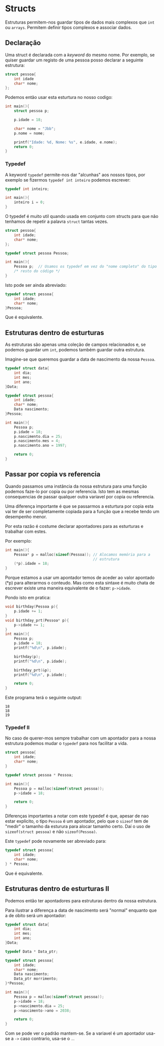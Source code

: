 # Structs
Estruturas permitem-nos guardar tipos de dados mais complexos que `int` ou
`arrays`. Permitem definir tipos complexos e associar dados.

## Declaração
Uma struct é declarada com a *keyword* do mesmo nome. Por exemplo, se quiser
guardar um registo de uma pessoa posso declarar a seguinte estrutura:
```C
struct pessoa{
    int idade
    char* nome;
};
```
Podemos então usar esta esturtura no nosso codigo:
```C
int main(){
    struct pessoa p;

    p.idade = 18;

    char* nome = "Jbb";
    p.nome = nome;

    printf("Idade: %d, Nome: %s", e.idade, e.nome);
    return 0;
}
```
### Typedef
A keyword `typedef` permite-nos dar "alcunhas" aos nossos tipos, por exemplo
se fizermos `typedef int inteiro` podemos escrever:
```C
typedef int inteiro;

int main(){
    inteiro i = 0;
}
```
O typedef é muito util quando usada em conjunto com structs para que não
tenhamos de repetir a palavra `struct` tantas vezes.
```C
struct pessoa{
    int idade;
    char* nome;
};

typedef struct pessoa Pessoa;

int main(){
    Pessoa p;  // Usamos os typedef em vez do "nome completo" do tipo
    /* resto do código */
}
```
Isto pode ser ainda abreviado:
```C
typedef struct pessoa{
    int idade;
    char* nome;
}Pessoa;
```
Que é equivalente.

## Estruturas dentro de esturturas
As estruturas são apenas uma coleção de campos relacionados e, se podemos
guardar um `int`, podemos também guardar outra estrutura.

Imagine-se que queremos guardar a data de nascimento da nossa `Pessoa`.
```C
typedef struct data{
    int dia;
    int mes;
    int ano;
}Data;

typedef struct pessoa{
    int idade;
    char* nome;
    Data nascimento;
}Pessoa;

int main(){
    Pessoa p;
    p.idade = 18;
    p.nascimento.dia = 25;
    p.nascimento.mes = 4;
    p.nascimento.ano = 1997;

    return 0;
}
```

## Passar por copia vs referencia
Quando passamos uma instância da nossa estrutura para uma função podemos
faze-lo por copia ou por referencia. Isto tem as mesmas consequencias de
passar qualquer outra variavel por copia ou referencia.

Uma diferença importante é que se passarmos a esturtura por copia esta vai
ter de ser completamente copiada para a função que a recebe tendo um
desempenho menor.

Por esta razão é costume declarar apontadores para as esturturas e trabalhar
com estes.

Por exemplo:
```C
int main(){
    Pessoa* p = malloc(sizeof(Pessoa)); // Alocamos memória para a
                                        // estrutura
    (*p).idade = 18;
}
```
Porque estamos a usar um apontador temos de aceder ao valor apontado (*p) para
alterarmos o conteudo. Mas como esta sintaxe é muito chata de escrever existe
uma maneira equivalente de o fazer: `p->idade`.

Pondo isto em pratica:
```C
void birthday(Pessoa p){
    p.idade += 1;
}
void birthday_prt(Pessoa* p){
    p->idade += 1;
}
int main(){
    Pessoa p;
    p.idade = 18;
    printf("%d\n", p.idade);

    birthday(p);
    printf("%d\n", p.idade);

    birthday_prt(&p);
    printf("%d\n", p.idade);

    return 0;
}
```
Este programa terá o seguinte output:
```
18
18
19
```
### Typedef II
No caso de querer-mos sempre trabalhar com um apontador para a nossa
estrutura podemos mudar o `typedef` para nos facilitar a vida.
```C
struct pessoa{
    int idade;
    char* nome;
}

typedef struct pessoa * Pessoa;

int main(){
    Pessoa p = malloc(sizeof(struct pessoa));
    p->idade = 18;

    return 0;
}
```
Diferenças importantes a notar com este typedef é que, apesar de nao estar
 explicito, o tipo `Pessoa` é um apontador, pelo que o `sizeof` tem de
 "medir" o tamanho da esturura para alocar tamanho certo. Daí o uso de
 `sizeof(struct pessoa)` e não `sizeof(Pessoa)`.

Este `typedef` pode novamente ser abreviado para:
```C
typedef struct pessoa{
    int idade;
    char* nome;
} * Pessoa;
```
Que é equivalente.

## Estruturas dentro de esturturas II
Podemos então ter apontadores para estruturas dentro da nossa estrutura.

Para ilustrar a diferença a data de nascimento será "normal" enquanto que a
de obito será um apontador:
```C
typedef struct data{
    int dia;
    int mes;
    int ano;
}Data;

typedef Data * Data_ptr;

typedef struct pessoa{
    int idade;
    char* nome;
    Data nascimento;
    Data_ptr morrimento;
}*Pessoa;

int main(){
    Pessoa p = malloc(sizeof(struct pessoa));
    p->idade = 18;
    p->nascimento.dia = 25;
    p->nascimento->ano = 2038;

    return 0;
}
```
Com se pode ver o padrão mantem-se. Se a variavel é um apontador usa-se
a `->` caso contrario, usa-se o `.`.
